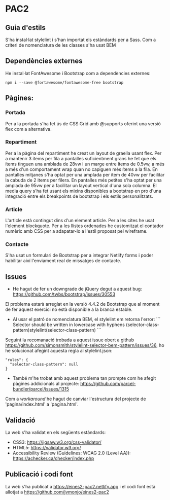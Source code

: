 # PAC2

## Guia d'estils

S'ha instal·lat stylelint i s'han importat els estàndards per a Sass. Com a criteri de nomenclatura de les classes s'ha usat BEM

## Dependències externes

He instal·lat FontAwesome i Bootstrap com a dependències externes:

```
npm i --save @fortawesome/fontawesome-free bootstrap
```


## Pàgines:

### Portada

Per a la portada s'ha fet ús de CSS Grid amb @supports oferint una versió flex com a alternativa.

### Repartiment

Per a la pàgina del repartiment he creat un layout de graella usant flex. Per a mantenir 3 ítems per fila a pantalles suficientment grans he fet que els ítems tinguen una amblada de 28vw i un marge entre ítems de 0.5vw, a més a més d'un comportament wrap quan no capiguen més ítems a la fila. En pantalles mitjanes s'ha optat per una amplada per ítem de 40vw per facilitar la cabuda de 2 items per filera. En pantalles més petites s'ha optat per una amplada de 95vw per a facilitar un layout vertical d'una sola columna. El media query s'ha fet usant els mixins disponibles a bootstrap en pro d'una integració entre els breakpoints de bootstrap i els estils personalitzats.

### Article

L'article està contingut dins d'un element article. Per a les cites he usat l'element blockquote. Per a les llistes ordenades he customitzat el contador numèric amb CSS per a adapatar-lo a l'estil proposat pel wireframe.


### Contacte

S'ha usat un formulari de Bootstrap per a integrar Netlify forms i poder habilitar així l'enviament real de missatges de contacte.

## Issues

- He hagut de fer un downgrade de jQuery degut a aquest bug: https://github.com/twbs/bootstrap/issues/30553

El problema estarà arreglat en la versió 4.4.2 de Bootstrap que al moment de fer aquest exercici no està disponible a la branca estable.

- Al usar el patró de nomenclatura BEM, el stylelint em retorna l'error:
´´´
Selector should be written in lowercase with hyphens (selector-class-pattern)stylelint(selector-class-pattern)
´´´

Seguint la recomanació trobada a aquest issue obert a github https://github.com/simonsmith/stylelint-selector-bem-pattern/issues/36, ho he solucionat afegint aquesta regla al stylelint.json:

```
"rules": {
  "selector-class-pattern": null
}
```

- També m'he trobat amb aquest problema tan prompte com he afegit pàgines addicionals al projecte: https://github.com/parcel-bundler/parcel/issues/1315

Com a _workaround_ he hagut de canviar l'estructura del projecte de 'pagina/index.html' a 'pagina.html'.

## Validació

La web s'ha validat en els següents estàndards:

- CSS3: https://jigsaw.w3.org/css-validator/
- HTML5: https://validator.w3.org/
- Accessibility Review (Guidelines: WCAG 2.0 (Level AA)): https://achecker.ca/checker/index.php

## Publicació i codi font
La web s'ha publicat a https://eines2-pac2.netlify.app i el codi font està allotjat a https://github.com/jvmonjo/eines2-pac2